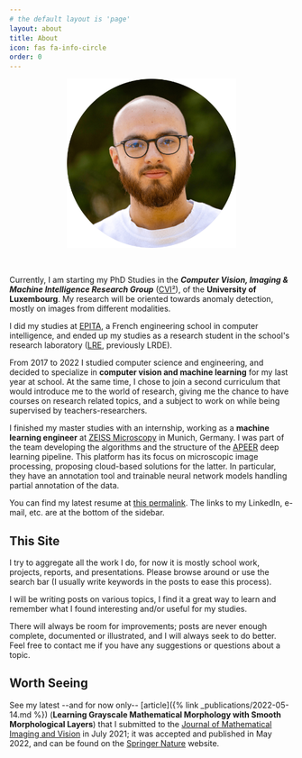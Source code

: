 ```yaml
---
# the default layout is 'page'
layout: about
title: About
icon: fas fa-info-circle
order: 0
---
```

<p align="center">
<img src="/assets/img/profile-pic.png" style="height: 300px" alt="Profile Picture">
</p>

<br>

Currently, I am starting my PhD Studies in the ___Computer Vision, Imaging & Machine
Intelligence Research Group___ ([CVI²](https://cvi2.uni.lu/)), of the **University of
Luxembourg**. My research will be oriented towards anomaly detection, mostly on
images from different modalities.


I did my studies at [EPITA](https://epita.fr/en), a French engineering school
in computer intelligence, and ended up my studies as a research student in the
school's research laboratory ([LRE](https://www.lre.epita.fr/), previously LRDE).

From 2017 to 2022 I studied computer science and engineering, and decided to
specialize in **computer vision and machine learning** for my last year at school.
At the same time, I chose to join a second curriculum that would introduce me to
the world of research, giving me the chance to have courses on research related
topics, and a subject to work on while being supervised by teachers-researchers.

I finished my master studies with an internship, working as a **machine learning
engineer** at [ZEISS Microscopy](https://www.zeiss.com/microscopy/int/home.html)
in Munich, Germany. I was part of the team developing the algorithms and the
structure of the [APEER](https://apeer.com/machinelearning) deep learning
pipeline. This platform has its focus on microscopic image processing,
proposing cloud-based solutions for the latter. In particular, they
have an annotation tool and trainable neural network models handling partial
annotation of the data.

You can find my latest resume at [this permalink](https://hermary.eu/cv). The
links to my LinkedIn, e-mail, etc. are at the bottom of the sidebar.

## This Site

I try to aggregate all the work I do, for now it is mostly school work, projects,
reports, and presentations. Please browse around or use the search bar (I usually
write keywords in the posts to ease this process).

I will be writing posts on various topics, I find it a great way to learn and
remember what I found interesting and/or useful for my studies.

There will always be room for improvements; posts are never enough complete,
documented or illustrated, and I will always seek to do better. Feel free to
contact me if you have any suggestions or questions about a topic.

## Worth Seeing

See my latest --and for now only-- [article]({% link _publications/2022-05-14.md %})
(**Learning Grayscale Mathematical Morphology with Smooth Morphological Layers**)
that I submitted to the [Journal of Mathematical Imaging and Vision](https://www.springer.com/journal/10851)
in July 2021; it was accepted and published in May 2022, and can be found on the
[Springer Nature](https://link.springer.com/article/10.1007/s10851-022-01091-1?error=cookies_not_supported&code=1a3cd712-4a95-43eb-87c6-5e20380959b0)
website.
